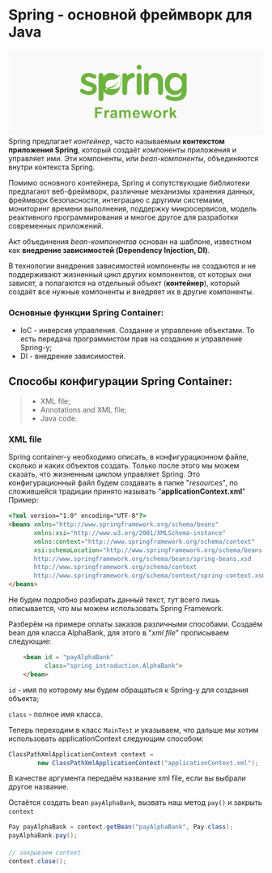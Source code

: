 # Spring - основной фреймворк для Java # 
![](src/main/resources/photo/SpringBasic.jpg)
Spring предлагает *контейнер*, часто называемым **контекстом приложения
Spring**, который создаёт компоненты приложения и управляет ими. Эти компоненты, или *bean-компоненты*,
объединяются внутри контекста Spring.

Помимо основного контейнера, Spring и сопутствующие библиотеки предлагают веб-фреймворк, различные механизмы хранения данных, фреймворк безопасности, интеграцию с другими системами, мониторинг
времени выполнения, поддержку микросервисов, модель реактивного программирования и многое другое для разработки современных приложений.

Акт объединения *bean-компонентов* основан на шаблоне, известном как **внедрение зависимостей (Dependency Injection, DI)**.

В технологии внедрения зависимостей компоненты не создаются и не поддерживают жизненный цикл других компонентов, от которых
они зависят, а полагаются на отдельный объект (**контейнер**), который создаёт все нужные компоненты и внедряет их в другие компоненты.

### Основные функции Spring Container:
- IoC - инверсия управления. Создание и управление объектами. То есть передача программистом прав на создание и управление Spring-у;
- DI - внедрение зависимостей. 

## Способы конфигурации Spring Container:
> - XML file;
> - Annotations and XML file;
> - Java code.

### XML file
Spring container-у необходимо описать, в конфигурационном файле, сколько и каких объектов создать. Только после этого мы можем сказать, что жизненным циклом управляет Spring.
Это конфигурационный файл будем создавать в папке "*resources*", по сложившейся традиции принято называть "**applicationContext.xml**"
Пример:
```html
<?xml version="1.0" encoding="UTF-8"?>
<beans xmlns="http://www.springframework.org/schema/beans"
       xmlns:xsi="http://www.w3.org/2001/XMLSchema-instance"
       xmlns:context="http://www.springframework.org/schema/context"
       xsi:schemaLocation="http://www.springframework.org/schema/beans
       http://www.springframework.org/schema/beans/spring-beans.xsd
       http://www.springframework.org/schema/context
       http://www.springframework.org/schema/context/spring-context.xsd">
</beans>
```
Не будем подробно разбирать данный текст, тут всего лишь описывается, что мы можем использовать Spring Framework.

Разберём на примере оплаты заказов различными способами. Создаём bean для класса AlphaBank, для этого в "*xml file*" прописываем следующие:
```html
    <bean id = "payAlphaBank"
          class="spring_introduction.AlphaBank">
    </bean>
```
`id` - имя по которому мы будем обращаться к Spring-у для создания объекта;

`class` - полное имя класса.

Теперь переходим в класс `MainTest` и указываем, что дальше мы хотим использовать applicationContext следующим способом:
```java
ClassPathXmlApplicationContext context =
        new ClassPathXmlApplicationContext("applicationContext.xml");
```
В качестве аргумента передаём название xml file, если вы выбрали другое название.

Остаётся создать bean `payAlphaBank`, вызвать наш метод `pay()` и закрыть `context`

```java
Pay payAlphaBank = context.getBean("payAlphaBank", Pay.class);
payAlphaBank.pay();

// закрываем context
context.close();
```

